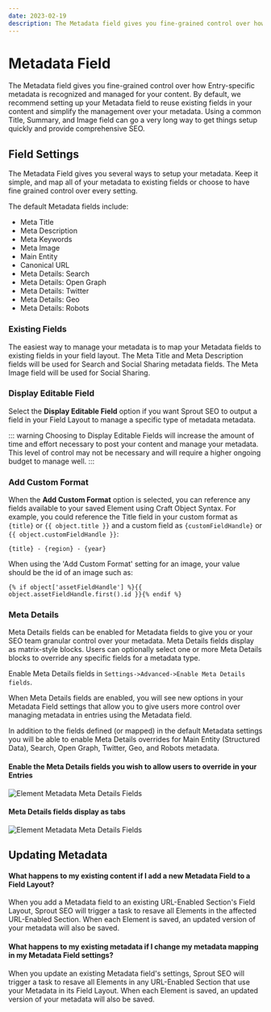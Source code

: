 ```yaml
---
date: 2023-02-19
description: The Metadata field gives you fine-grained control over how Entry-specific metadata is recognized and managed for your content.
---
```


# Metadata Field

The Metadata field gives you fine-grained control over how Entry-specific metadata is recognized and managed for your content. By default, we recommend setting up your Metadata field to reuse existing fields in your content and simplify the management over your metadata. Using a common Title, Summary, and Image field can go a very long way to get things setup quickly and provide comprehensive SEO.

## Field Settings

The Metadata Field gives you several ways to setup your metadata. Keep it simple, and map all of your metadata to existing fields or choose to have fine grained control over every setting.

The default Metadata fields include:

- Meta Title
- Meta Description
- Meta Keywords
- Meta Image
- Main Entity
- Canonical URL
- Meta Details: Search
- Meta Details: Open Graph
- Meta Details: Twitter
- Meta Details: Geo
- Meta Details: Robots

### Existing Fields

The easiest way to manage your metadata is to map your Metadata fields to existing fields in your field layout. The Meta Title and Meta Description fields will be used for Search and Social Sharing metadata fields. The Meta Image field will be used for Social Sharing.

### Display Editable Field

Select the **Display Editable Field** option if you want Sprout SEO to output a field in your Field Layout to manage a specific type of metadata metadata.

::: warning
Choosing to Display Editable Fields will increase the amount of time and effort necessary to post your content and manage your metadata. This level of control may not be necessary and will require a higher ongoing budget to manage well.
:::

### Add Custom Format

When the **Add Custom Format** option is selected, you can reference any fields available to your saved Element using Craft Object Syntax. For example, you could reference the Title field in your custom format as `{title}` or `{{ object.title }}` and a custom field as `{customFieldHandle}` or `{{ object.customFieldHandle }}`:

``` twig
{title} - {region} - {year} 
```

When using the 'Add Custom Format' setting for an image, your value should be the id of an image such as:

``` twig
{% if object['assetFieldHandle'] %}{{ object.assetFieldHandle.first().id }}{% endif %}
```

### Meta Details

Meta Details fields can be enabled for Metadata fields to give you or your SEO team granular control over your metadata. Meta Details fields display as matrix-style blocks. Users can optionally select one or more Meta Details blocks to override any specific fields for a metadata type.

Enable Meta Details fields in `Settings->Advanced->Enable Meta Details fields`.

When Meta Details fields are enabled, you will see new options in your Metadata Field settings that allow you to give users more control over managing metadata in entries using the Metadata field.

In addition to the fields defined (or mapped) in the default Metadata settings you will be able to enable Meta Details overrides for Main Entity (Structured Data), Search, Open Graph, Twitter, Geo, and Robots metadata.

#### Enable the Meta Details fields you wish to allow users to override in your Entries

![Element Metadata Meta Details Fields](./assets/images/seo/sprout-seo-element-metadata-field-meta-details.png)

#### Meta Details fields display as tabs

![Element Metadata Meta Details Fields](./assets/images/seo/sprout-seo-field-layout-editable-fields.png)

## Updating Metadata

#### What happens to my existing content if I add a new Metadata Field to a Field Layout?

When you add a Metadata field to an existing URL-Enabled Section's Field Layout, Sprout SEO will trigger a task to resave all Elements in the affected URL-Enabled Section. When each Element is saved, an updated version of your metadata will also be saved.

#### What happens to my existing metadata if I change my metadata mapping in my Metadata Field settings?

When you update an existing Metadata field's settings, Sprout SEO will trigger a task to resave all Elements in any URL-Enabled Section that use your Metadata in its Field Layout. When each Element is saved, an updated version of your metadata will also be saved.

